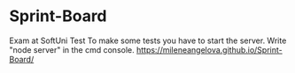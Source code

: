 # Sprint-Board
Exam at SoftUni
Test
To make some tests you have to start the server.
Write "node server" in the cmd console.
https://mileneangelova.github.io/Sprint-Board/
